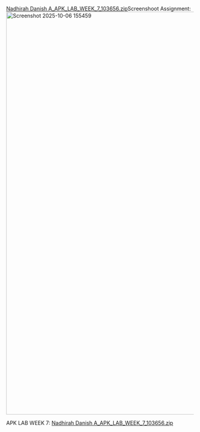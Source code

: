 [Nadhirah Danish A_APK_LAB_WEEK_7_103656.zip](https://github.com/user-attachments/files/22718445/Nadhirah.Danish.A_APK_LAB_WEEK_7_103656.zip)Screenshoot Assignment:
<img width="1920" height="1080" alt="Screenshot 2025-10-06 155459" src="https://github.com/user-attachments/assets/9eef8592-6cb8-4094-8cf6-6b7a21a16b41" />

APK LAB WEEK 7:
[Nadhirah Danish A_APK_LAB_WEEK_7_103656.zip](https://github.com/user-attachments/files/22718443/Nadhirah.Danish.A_APK_LAB_WEEK_7_103656.zip)

